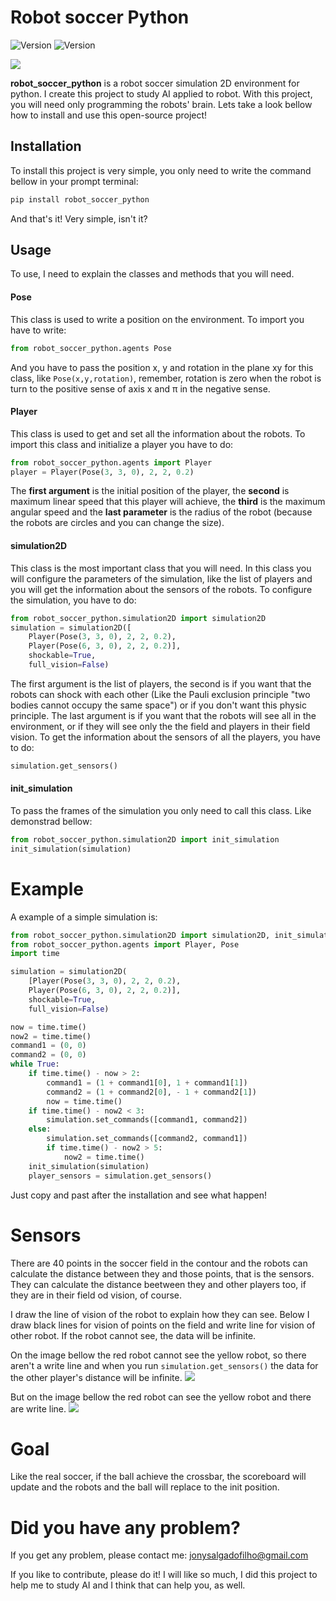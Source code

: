 # Robot soccer Python

![Version](https://img.shields.io/static/v1?label=Version&message=1.0.6&color=7159c1?style=for-the-badge)
![Version](https://img.shields.io/static/v1?label=Dependence&message=pygame&color=red)

![](https://user-images.githubusercontent.com/50979367/125829618-9f371d88-ff18-4107-8a0d-60ede54bb0e6.PNG)

**robot_soccer_python** is a robot soccer simulation 2D environment for python. I create this project to study AI applied to robot. With this project, you will need only programming the robots' brain. Lets take a look bellow how to install and use this open-source project!

## Installation

To install this project is very simple, you only need to write the command bellow in your prompt terminal:

```bash
pip install robot_soccer_python
```

And that's it! Very simple, isn't it?

## Usage

To use, I need to explain the classes and methods that you will need.

#### Pose

This class is used to write a position on the environment. To import you have to write:
```python
from robot_soccer_python.agents Pose
```
And you have to pass the position x, y and rotation in the plane xy for this class, like ```Pose(x,y,rotation)```, remember, rotation is zero when the robot is turn to the positive sense of axis x and π in the negative sense.

#### Player

This class is used to get and set all the information about the robots. To import this class and initialize a player you have to do:
```python
from robot_soccer_python.agents import Player
player = Player(Pose(3, 3, 0), 2, 2, 0.2)
```

The **first argument** is the initial position of the player, the **second** is maximum linear speed that this player will achieve, the **third** is the maximum angular speed and the **last parameter** is the radius of the robot (because the robots are circles and you can change the size).

#### simulation2D

This class is the most important class that you will need. In this class you will configure the parameters of the simulation, like the list of players and you will get the information about the sensors of the robots. To configure the simulation, you have to do:
```python
from robot_soccer_python.simulation2D import simulation2D
simulation = simulation2D([
    Player(Pose(3, 3, 0), 2, 2, 0.2),
    Player(Pose(6, 3, 0), 2, 2, 0.2)],
    shockable=True,
    full_vision=False)
```
The first argument is the list of players, the second is if you want that the robots can shock with each other (Like the Pauli exclusion principle "two bodies cannot occupy the same space") or if you don't want this physic principle. The last argument is if you want that the robots will see all in the environment, or if they will see only the the field and players in their field vision. To get the information about the sensors of all the players, you have to do:
```python
simulation.get_sensors()
```

#### init_simulation

To pass the frames of the simulation you only need to call this class. Like demonstrad bellow:
```python
from robot_soccer_python.simulation2D import init_simulation
init_simulation(simulation)
```

# Example

A example of a simple simulation is:
```python
from robot_soccer_python.simulation2D import simulation2D, init_simulation
from robot_soccer_python.agents import Player, Pose
import time

simulation = simulation2D(
    [Player(Pose(3, 3, 0), 2, 2, 0.2),
    Player(Pose(6, 3, 0), 2, 2, 0.2)],
    shockable=True,
    full_vision=False)

now = time.time()
now2 = time.time()
command1 = (0, 0)
command2 = (0, 0)
while True:
    if time.time() - now > 2:
        command1 = (1 + command1[0], 1 + command1[1])
        command2 = (1 + command2[0], - 1 + command2[1])
        now = time.time()
    if time.time() - now2 < 3:
        simulation.set_commands([command1, command2])
    else:
        simulation.set_commands([command2, command1])
        if time.time() - now2 > 5:
            now2 = time.time()
    init_simulation(simulation)
    player_sensors = simulation.get_sensors()
```

Just copy and past after the installation and see what happen!

# Sensors

There are 40 points in the soccer field in the contour and the robots can calculate the distance between they and those points, that is the sensors. They can calculate the distance beetween they and other players too, if they are in their field od vision, of course.

I draw the line of vision of the robot to explain how they can see. Below I draw black lines for vision of points on the field and write line for vision of other robot. If the robot cannot see, the data will be infinite. 

On the image bellow the red robot cannot see the yellow robot, so there aren't a write line and when you run ```simulation.get_sensors()``` the data for the other player's distance will be infinite.
![](https://user-images.githubusercontent.com/50979367/125828076-6223c7e9-e41a-411b-9f0d-000c18aa7e79.PNG)

But on the image bellow the red robot can see the yellow robot and there are write line.
![](https://user-images.githubusercontent.com/50979367/125828708-9c63c38e-7486-48ab-ad90-ae7c21c122d8.PNG)


# Goal

Like the real soccer, if the ball achieve the crossbar, the scoreboard will update and the robots and the ball will replace to the init position.

# Did you have any problem?

If you get any problem, please contact me:
jonysalgadofilho@gmail.com

If you like to contribute, please do it! I will like so much, I did this project to help me to study AI and I think that can help you, as well.
